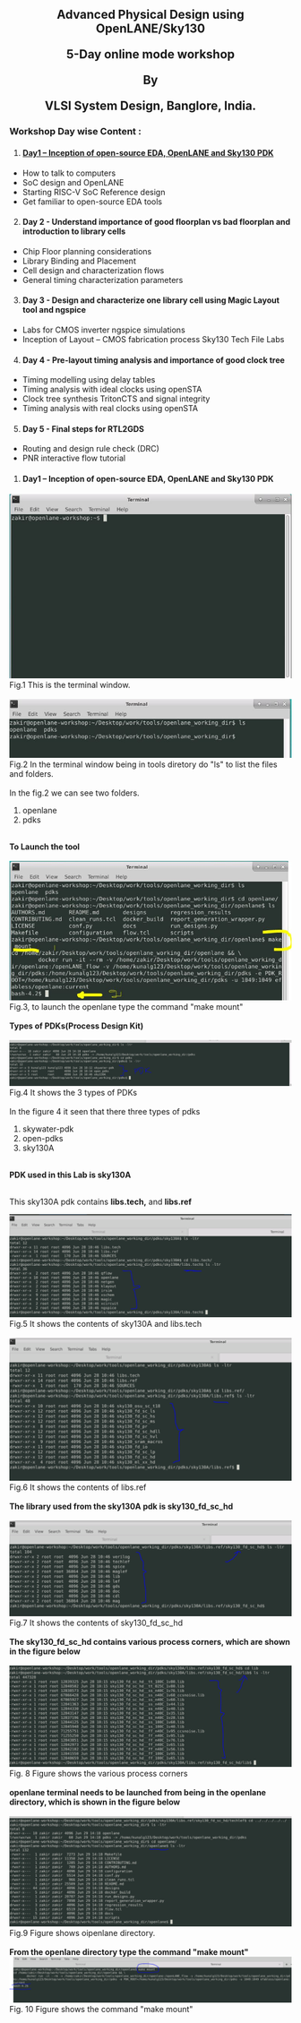 <h2><p align="center">Advanced Physical Design using OpenLANE/Sky130</p><p align="center">5-Day online mode workshop</p><p align="center">By</p><p align="center">VLSI System Design, Banglore, India.</p></h2>

<h3>Workshop Day wise Content :</h3>
<ol start="1">
 <li>
  <h4><a href="https://github.com/mdzakirhussain/Advanced-Physical-Design-using-OpenLane-Sky130/blob/main/README.md#day1--inception-of-open-source-eda-openlane-and-sky130-pdk-1" >Day1 – Inception of open-source EDA, OpenLANE and Sky130 PDK</a></h4>
 </li>
</ol>
<ul>
 <li>
How to talk to computers  </li>
<li>SoC design and OpenLANE  </li>
<li>Starting RISC-V SoC Reference design  </li>
<li>Get familiar to open-source EDA tools
  </li>
</ul>
<ol start="2">
 <li>
<h4>Day 2 - Understand importance of good floorplan vs bad floorplan and introduction to library cells</h4>
 </li>
</ol>
<ul>
 <li>
Chip Floor planning considerations</li>
 <li>Library Binding and Placement</li>
 <li>Cell design and characterization flows</li>
 <li>General timing characterization parameters
 </li>
 </ul>
 <ol start="3">
 <li>
<h4>Day 3 - Design and characterize one library cell using Magic Layout tool and ngspice</h4>
 </li>
</ol>
<ul>
 <li>
Labs for CMOS inverter ngspice simulations </li>
 <li>Inception of Layout – CMOS fabrication process
Sky130 Tech File Labs
  </li>
 </ul>
   <ol start="4">
 <li>
<h4>Day 4 - Pre-layout timing analysis and importance of good clock tree</h4>
 </li>
</ol>
  <ul>
 <li>
Timing modelling using delay tables </li>
<li>Timing analysis with ideal clocks using openSTA </li>
<li>Clock tree synthesis TritonCTS and signal integrity </li>
<li>Timing analysis with real clocks using openSTA
  </li>
    </ul>
      <ol start="5">
 <li>
<h4>Day 5 - Final steps for RTL2GDS</h4>
  </li>
</ol>
<ul>
 <li>
Routing and design rule check (DRC) </li>
<li>PNR interactive flow tutorial
 </li>
  </ul>

<ol start="1">
 <li>
  <h4>Day1 – Inception of open-source EDA, OpenLANE and Sky130 PDK</h4>
 </li>
</ol>

<img src="day1/1 terminal.JPG">
Fig.1 This is the terminal window.<br/>
<br/><img src="day1/2. go to the working directory.JPG">
Fig.2 In the terminal window being in tools diretory do "ls" to list the files and folders.<br>  
<br/>In the fig.2 we can see two folders.<br>  
<ol>
<li>openlane</li>
 <li>pdks</li>
</ol><br/>
<b>To Launch the tool</b><br/>
<br/><img src="day1/4. openlane terminal.JPG">
<br/>Fig.3, to launch the openlane type the command "make mount"<br/>
<br/><b>Types of PDKs(Process Design Kit)</b><br/>
<br/><img src="day1/5 types of pdks.PNG">
Fig.4 It shows the 3 types of PDKs<br/>
<br/>In the figure 4 it seen that there three types of pdks<br/>
<ol><li>skywater-pdk</li><li>open-pdks</li><li>sky130A</li></ol><br/>
<b>PDK used in this Lab is sky130A</b><br/>
<br/><p>This sky130A pdk contains <b>libs.tech,</b> and <b>libs.ref</b></p>
<img src="day1/6 inside libs.tech.PNG">
<br/>Fig.5 It shows the contents of sky130A and libs.tech<br/>
<br/><img src="day1/7 inside libs.ref.PNG">
<br/>Fig.6 It shows the contents of libs.ref<br/>
<br/><b>The library used from the sky130A pdk is sky130_fd_sc_hd</b><br/>
<br/><img src="day1/8 lib we are working with.PNG">
Fig.7 It shows the contents of sky130_fd_sc_hd<br/>
<br/><b>The sky130_fd_sc_hd contains various process corners, which are shown in the figure below</b><br/>
<br/><img src="day1/9 process corners in the lib.PNG">
Fig. 8 Figure shows the various process corners<br/>
<br/><b>openlane terminal needs to be launched from being in the openlane directory, which is shown in the figure below</b><br/>
<br/><img src="day1/11 invoke openlane terminal from openlane dir.PNG">
<br/>Fig.9 Figure shows oipenlane directory.<br/>
<br/><b>From the openlane directory type the command "make mount"</b>
<img src="day1/12 invoking command.PNG">
Fig. 10 Figure shows the command "make mount"

